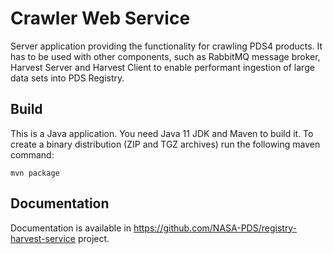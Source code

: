 # Crawler Web Service

Server application providing the functionality for crawling PDS4 products. 
It has to be used with other components, such as RabbitMQ message broker, Harvest Server and Harvest Client 
to enable performant ingestion of large data sets into PDS Registry.

## Build
This is a Java application. You need Java 11 JDK and Maven to build it.
To create a binary distribution (ZIP and TGZ archives) run the following maven command:

```
mvn package
``` 

## Documentation
Documentation is available in https://github.com/NASA-PDS/registry-harvest-service project.

